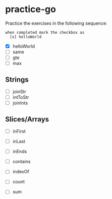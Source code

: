 # practice-go

Practice the exercises in the following sequence:

    when completed mark the checkbox as
      [x] helloWorld

- [x] helloWorld
- [ ] same
- [ ] gte
- [ ] max

## Strings
- [ ] joinStr
- [ ] intToStr
- [ ] joinInts

## Slices/Arrays
- [ ] inFirst
- [ ] inLast
- [ ] inEnds
- [ ] contains
- [ ] indexOf
- [ ] count
- [ ] sum



